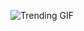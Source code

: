 
<!-- GIF_SECTION -->
![Trending GIF](https://media4.giphy.com/media/v1.Y2lkPThiYjIxNzcycDRhb2RjOXdtNnh2Z3c5ZW1tYnlmYzkyNzhmcWZpenpvZDh3dDg2aCZlcD12MV9naWZzX3NlYXJjaCZjdD1n/WV5g8itc5RnCL3eQ8v/giphy.gif)
<!-- END_GIF_SECTION -->
